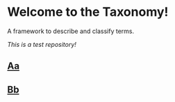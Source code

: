 # Welcome to the Taxonomy! 

A framework to describe and classify terms.

*This is a test repository!*

## [Aa](Aa.md)

## [Bb](Bb.md)
